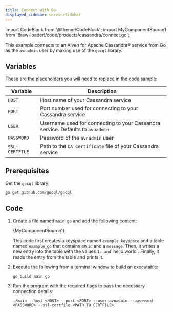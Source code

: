 ```yaml
---
title: Connect with Go
displayed_sidebar: serviceSidebar
---
```


import CodeBlock from '@theme/CodeBlock';
import MyComponentSource1 from '!!raw-loader!/code/products/cassandra/connect.go';

This example connects to an Aiven for Apache Cassandra® service from Go
as the `avnadmin` user by making use of the `gocql` library.

## Variables

These are the placeholders you will need to replace in the code sample:

| Variable       | Description                                                                    |
| -------------- | ------------------------------------------------------------------------------ |
| `HOST`         | Host name of your Cassandra service                                            |
| `PORT`         | Port number used for connecting to your Cassandra service                      |
| `USER`         | Username used for connecting to your Cassandra service. Defaults to `avnadmin` |
| `PASSWORD`     | Password of the `avnadmin` user                                                |
| `SSL-CERTFILE` | Path to the `CA Certificate` file of your Cassandra service                    |


## Prerequisites

Get the `gocql` library:

```
go get github.com/gocql/gocql
```

## Code

1.  Create a file named `main.go` and add the following content:

    <CodeBlock language='go'>{MyComponentSource1}</CodeBlock>

    This code first creates a keyspace named `example_keyspace` and a
    table named `example_go` that contains an `id` and a `message`.
    Then, it writes a new entry into the table with the values `1. and
    `hello world`. Finally, it reads the entry from the table and prints
    it.

1.  Execute the following from a terminal window to build an executable:

    ```
    go build main.go
    ```

1.  Run the program with the required flags to pass the necessary
    connection details:

    ```
    ./main --host <HOST> --port <PORT> --user avnadmin --password <PASSWORD> --ssl-certfile <PATH TO CERTFILE>
    ```
